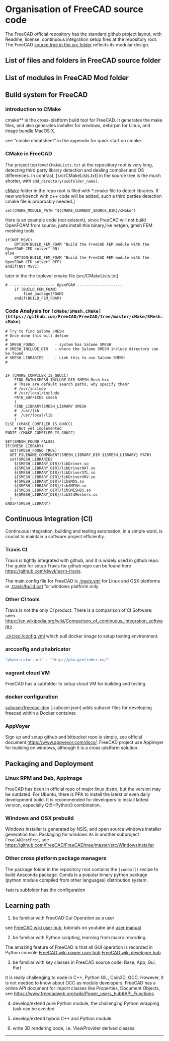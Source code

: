 
# Organisation of FreeCAD source code

The FreeCAD official repository has the standard github project layout, with Readme, license, continuous integration setup files at the repository root. The FreeCAD [source tree in the src folder](https://github.com/FreeCAD/FreeCAD/tree/master/src/Ext/freecad)  reflects its modular design.

## List of files and folders in FreeCAD source folder



## List of modules in FreeCAD Mod folder



## Build system for FreeCAD

### introduction to CMake

cmake** is the cross-platform build tool for FreeCAD. It  generates the make files, and also generates installer for windows, deb/rpm for Linux, and image bundle MacOS X.

see "cmake cheatsheet" in the appendix for quick start on cmake.



### CMake in FreeCAD

The project top level `CMakeLists.txt` at the repositiory root is very long, detecting third party library detection and dealing compiler and OS differences.  In contrast, [src/CMakeLists.txt] in the source tree is the much shorter, with `add_directory(subfolder_name)`. 

[cMake](https://github.com/FreeCAD/FreeCAD/tree/master/cMake)  folder in the repo root is filed with *.cmake file to detect libraries. If new workbench with c++ code will be added, such a third parties detection cmake file is proproably needed.]

```
set(CMAKE_MODULE_PATH "${CMAKE_CURRENT_SOURCE_DIR}/cMake")
```


Here is an example code (not existent), since FreeCAD will not build OpenFOAM from source, justs install this binary,like netgen, gmsh FEM meshing tools

```
if(NOT MSVC)
    OPTION(BUILD_FEM_FOAM "Build the FreeCAD FEM module with the OpenFOAM CFD solver" ON)
else
    OPTION(BUILD_FEM_FOAM "Build the FreeCAD FEM module with the OpenFOAM CFD solver" OFF)
endif(NOT MSVC)
```
later in the the toplevel cmake file [src/CMakeLists.txt]

```
# -------------------- OpenFOAM --------------------
    if (BUILD_FEM_FOAM)
        find_package(FOAM)
    endif(BUILD_FEM_FOAM)

```

### Code Analysis for `[cMake/SMesh.cMake](https://github.com/FreeCAD/FreeCAD/tree/master/cMake/SMesh.cMake)`

```shell
# Try to find Salome SMESH
# Once done this will define
#
# SMESH_FOUND         - system has Salome SMESH
# SMESH_INCLUDE_DIR   - where the Salome SMESH include directory can be found
# SMESH_LIBRARIES     - Link this to use Salome SMESH
#


IF (CMAKE_COMPILER_IS_GNUCC)
    FIND_PATH(SMESH_INCLUDE_DIR SMESH_Mesh.hxx
    # These are default search paths, why specify them?
    # /usr/include
    # /usr/local/include
    PATH_SUFFIXES smesh
    )
    FIND_LIBRARY(SMESH_LIBRARY SMESH
    #  /usr/lib
    #  /usr/local/lib
    )
ELSE (CMAKE_COMPILER_IS_GNUCC)
    # Not yet implemented
ENDIF (CMAKE_COMPILER_IS_GNUCC)

SET(SMESH_FOUND FALSE)
IF(SMESH_LIBRARY)
  SET(SMESH_FOUND TRUE)
  GET_FILENAME_COMPONENT(SMESH_LIBRARY_DIR ${SMESH_LIBRARY} PATH)
  set(SMESH_LIBRARIES
    ${SMESH_LIBRARY_DIR}/libDriver.so
    ${SMESH_LIBRARY_DIR}/libDriverDAT.so
    ${SMESH_LIBRARY_DIR}/libDriverSTL.so
    ${SMESH_LIBRARY_DIR}/libDriverUNV.so
    ${SMESH_LIBRARY_DIR}/libSMDS.so
    ${SMESH_LIBRARY_DIR}/libSMESH.so
    ${SMESH_LIBRARY_DIR}/libSMESHDS.so
    ${SMESH_LIBRARY_DIR}/libStdMeshers.so
  )
ENDIF(SMESH_LIBRARY)
```

## Continuous Integration (CI)

Continuous Integration, building and testing automation, in a simple word, is crucial to maintain a software project efficiently.

### Travis CI


Travis is tightly integrated with github, and it is widely used in github repo. The guide for setup Travis for github repo can be found here <https://github.com/dwyl/learn-travis>.

The main config file for FreeCAD is [.travis.yml](https://github.com/FreeCAD/FreeCAD/blob/master/.travis.yml)  for Linux and OSX platforms or [.travis/build.bat](https://github.com/FreeCAD/FreeCAD/blob/master/.travis/build.bat) for windows platform only

### Other CI tools

Travis is not the only CI product. There is a comparison of CI Software:
see< https://en.wikipedia.org/wiki/Comparison_of_continuous_integration_software>

[.circleci/config.yml](https://github.com/FreeCAD/FreeCAD/tree/master/.circleci/config.yml)
which pull docker image to setup testing environment.

### arcconfig and phabricator

```javascript
"phabricator.uri" : "http://pha.geofinder.eu/"
```
### vagrant cloud VM

FreeCAD has a subfolder to setup cloud VM for building and testing

### docker configuration
[subuser/freecad-dev](https://github.com/FreeCAD/FreeCAD/blob/master/subuser/freecad-dev)
[.subuser.json] 	adds subuser files for developing freecad within a Docker container.

### AppVoyer

Sign up and setup github and bitbucket repo is simple, see official document <https://www.appveyor.com/docs/>. FreeCAD project use AppVoyer for building on windows, although it is a cross-platform solution.


## Packaging and Deployment

### Linux RPM and Deb, AppImage

FreeCAD has been in official repo of major linux distro, but the version may be outdated. For Ubuntu, there is PPA to install the latest or even daily development build.  It is recommended for developers to install lattest version, especially Qt5+Python3 combination. 

### Windows and OSX prebuild

Windows installer is generated by NSIS, and open source windows installer generation tool. Packaging for windows its in another subproject `FreeCADInstProj`, see https://github.com/FreeCAD/FreeCAD/tree/master/src/WindowsInstaller

### Other cross platform package managers

The package folder in the repository root contains the `[conda]()` recipe to build Anaconda package. Conda is a popular binary python package (python module compiled from other languages) distribution system. 

`fedora` subfolder has the configuration 

## Learning path

1. be familiar with FreeCAD Gui Operation as a user

see [FreeCAD wiki user hub](https://www.freecadweb.org/wiki/), tutorials on youtube and [user manual]()

2. be familiar with Python scripting, learning from macro recording.

The amazing feature of FreeCAD is that all GUI operation is recorded in Python console
[FreeCAD wiki power user hub](https://www.freecadweb.org/wiki/Power_users_hub)
[FreeCAD wiki developer hub](https://www.freecadweb.org/wiki/Developer_hub)

3. be familiar with key classes in FreeCAD source code: Base, App, Gui, Part

It is really challenging to code in C++, Python GIL, Coin3D, OCC. However, it is  not needed to know about OCC as module developers.
FreeCAD has a online API document for import classes like Properties, Document Objects, see <https://www.freecadweb.org/wiki/Power_users_hub#API_Functions>

4. develop/extend pure Python module, the challenging Python wrapping task can be avoided

5. develop/extend hybrid C++ and Python module

6. write 3D rendering code, i.e. ViewProvider derived classes



************************************************************************
